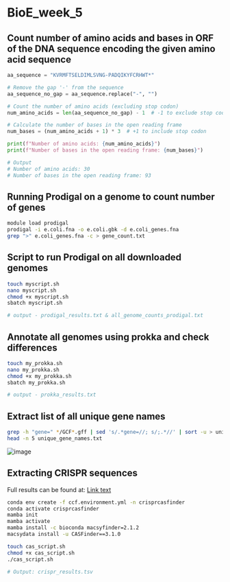# BioE_week_5

## Count number of amino acids and bases in ORF of the DNA sequence encoding the given amino acid sequence

```python
aa_sequence = "KVRMFTSELDIMLSVNG-PADQIKYFCRHWT*"

# Remove the gap '-' from the sequence
aa_sequence_no_gap = aa_sequence.replace("-", "")

# Count the number of amino acids (excluding stop codon)
num_amino_acids = len(aa_sequence_no_gap) - 1  # -1 to exclude stop codon

# Calculate the number of bases in the open reading frame
num_bases = (num_amino_acids + 1) * 3  # +1 to include stop codon

print(f"Number of amino acids: {num_amino_acids}")
print(f"Number of bases in the open reading frame: {num_bases}")

# Output
# Number of amino acids: 30
# Number of bases in the open reading frame: 93
```

## Running Prodigal on a genome to count number of genes

```bash
module load prodigal
prodigal -i e.coli.fna -o e.coli.gbk -d e.coli_genes.fna
grep ">" e.coli_genes.fna -c > gene_count.txt
```
## Script to run Prodigal on all downloaded genomes

```bash
touch myscript.sh
nano myscript.sh
chmod +x myscript.sh
sbatch myscript.sh

# output - prodigal_results.txt & all_genome_counts_prodigal.txt
```

## Annotate all genomes using prokka and check differences

```bash
touch my_prokka.sh
nano my_prokka.sh
chmod +x my_prokka.sh
sbatch my_prokka.sh

# output - prokka_results.txt
```

## Extract list of all unique gene names

```bash
grep -h "gene=" */GCF*.gff | sed 's/.*gene=//; s/;.*//' | sort -u > unique_gene_names.txt
head -n 5 unique_gene_names.txt
```
![image](https://github.com/user-attachments/assets/c31a1002-6ee4-4207-9cfb-60a790dfd7b0)

## Extracting CRISPR sequences

Full results can be found at: [Link text]([https://website-name.com](https://drive.google.com/drive/folders/10ZARff8yfctWOikBWkoREE9Lg--p7nhn?usp=drive_link))

```bash
conda env create -f ccf.environment.yml -n crisprcasfinder
conda activate crisprcasfinder
mamba init
mamba activate
mamba install -c bioconda macsyfinder=2.1.2
macsydata install -u CASFinder==3.1.0

touch cas_script.sh
chmod +x cas_script.sh
./cas_script.sh

# Output: crispr_results.tsv
```
